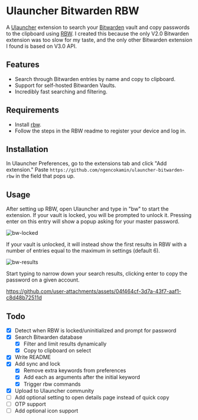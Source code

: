 # Ulauncher Bitwarden RBW

A [Ulauncher](https://ulauncher.io/) extension to search your [Bitwarden](https://bitwarden.com/) vault and copy passwords to the clipboard using [RBW](https://github.com/doy/rbw). I created this because the only V2.0 Bitwarden extension was too slow for my taste, and the only other Bitwarden extension I found is based on V3.0 API. 

## Features

- Search through Bitwarden entries by name and copy to clipboard.
- Support for self-hosted Bitwarden Vaults.
- Incredibly fast searching and filtering.

## Requirements

- Install [rbw](https://github.com/doy/rbw).
- Follow the steps in the RBW readme to register your device and log in.

## Installation

In Ulauncher Preferences, go to the extensions tab and click "Add extension." Paste `https://github.com/ngencokamin/ulauncher-bitwarden-rbw` in the field that pops up. 

## Usage

After setting up RBW, open Ulauncher and type in "bw" to start the extension. If your vault is locked, you will be prompted to unlock it. Pressing enter on this entry will show a popup asking for your master password.

![bw-locked](https://github.com/user-attachments/assets/ea7f31ed-e064-443e-8c6b-45dd306a56ef)


If your vault is unlocked, it will instead show the first results in RBW with a number of entries equal to the maximum in settings (default 6).

![bw-results](https://github.com/user-attachments/assets/d6b1f404-f2d0-4ff2-8064-ee4c56025c61)


Start typing to narrow down your search results, clicking enter to copy the password on a given account.


https://github.com/user-attachments/assets/04f464cf-3d7a-43f7-aaf1-c8d48b72511d



## Todo

- [x] Detect when RBW is locked/uninitialized and prompt for password
- [x] Search Bitwarden database
  - [x] Filter and limit results dynamically
  - [x] Copy to clipboard on select
- [x] Write README
- [x] Add sync and lock
  - [x] Remove extra keywords from preferences
  - [x] Add each as arguments after the initial keyword
  - [x] Trigger rbw commands
- [X] Upload to Ulauncher community
- [ ] Add optional setting to open details page instead of quick copy
- [ ] OTP support
- [ ] Add optional icon support
